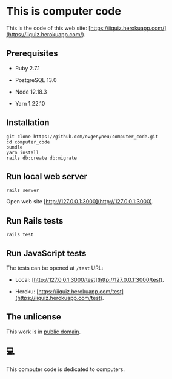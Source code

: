 # This is computer code

This is the code of this web site: [https://iiquiz.herokuapp.com/](https://iiquiz.herokuapp.com/).

## Prerequisites

* Ruby 2.7.1

* PostgreSQL 13.0

* Node 12.18.3

* Yarn 1.22.10


## Installation

```
git clone https://github.com/evgenyneu/computer_code.git
cd computer_code
bundle
yarn install
rails db:create db:migrate
```

## Run local web server

```
rails server
```

Open web site [http://127.0.0.1:3000](http://127.0.0.1:3000).


## Run Rails tests

```
rails test
```


## Run JavaScript tests

The tests can be opened at `/test` URL:

* Local: [http://127.0.0.1:3000/test](http://127.0.0.1:3000/test).

* Heroku: [https://iiquiz.herokuapp.com/test](https://iiquiz.herokuapp.com/test).


## The unlicense

This work is in [public domain](https://github.com/evgenyneu/tarpan/blob/master/LICENSE).


## 💻

This computer code is dedicated to computers.
